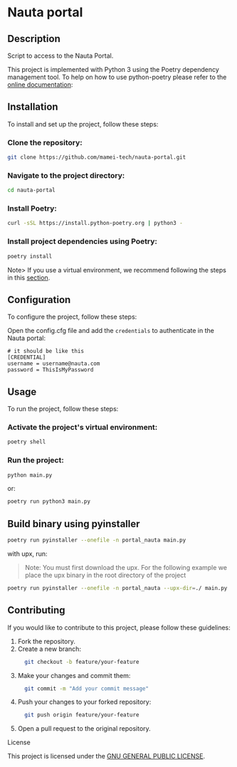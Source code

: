 # Nauta portal

## Description
Script to access to the Nauta Portal.

This project is implemented with Python 3 using the Poetry dependency management tool. To help on how to use python-poetry please refer to the [online documentation](https://python-poetry.org/):

## Installation

To install and set up the project, follow these steps:

### Clone the repository:
```bash
git clone https://github.com/mamei-tech/nauta-portal.git
```

### Navigate to the project directory:

```bash
cd nauta-portal
```

### Install Poetry:

```bash
curl -sSL https://install.python-poetry.org | python3 -
```

### Install project dependencies using Poetry:

```bash
poetry install
```

Note> If you use a virtual environment, we recommend following the steps in this [section](https://python-poetry.org/docs/basic-usage/#using-your-virtual-environment).


## Configuration

To configure the project, follow these steps:

Open the config.cfg file and add the `credentials` to authenticate in the Nauta portal:

```editorconfig
# it should be like this
[CREDENTIAL]
username = username@nauta.com
password = ThisIsMyPassword
```

## Usage

To run the project, follow these steps:

### Activate the project's virtual environment:

```bash
poetry shell
```

### Run the project:
```bash
python main.py
```
or: 
```bash
poetry run python3 main.py
```

## Build binary using pyinstaller
```bash
poetry run pyinstaller --onefile -n portal_nauta main.py
```

with upx, run:

> Note: You must first download the upx. For the following example we place the upx binary in the root directory of the project
> 
```bash
poetry run pyinstaller --onefile -n portal_nauta --upx-dir=./ main.py
```

## Contributing

If you would like to contribute to this project, please follow these guidelines:

1. Fork the repository.
2. Create a new branch:
    ```bash
      git checkout -b feature/your-feature
    ```
3. Make your changes and commit them:
    ```bash
      git commit -m "Add your commit message"
    ```
4. Push your changes to your forked repository:
    ```bash
      git push origin feature/your-feature
    ```
5. Open a pull request to the original repository.


License

This project is licensed under the [GNU GENERAL PUBLIC LICENSE](./LICENSE).